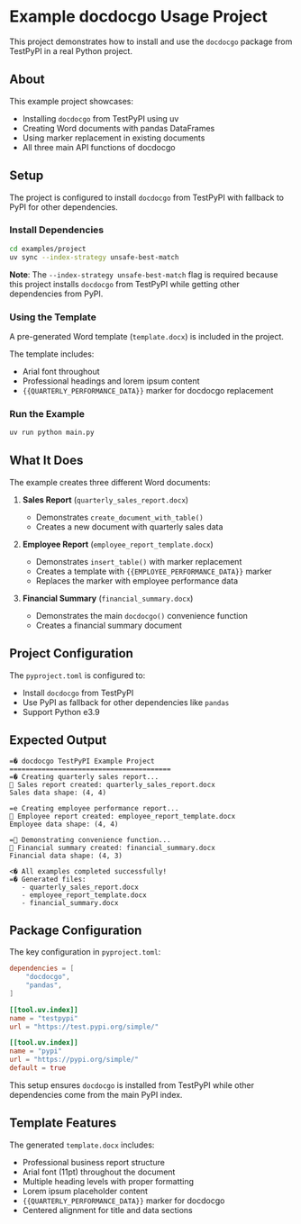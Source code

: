 # Example docdocgo Usage Project

This project demonstrates how to install and use the `docdocgo` package from TestPyPI in a real Python project.

## About

This example project showcases:

- Installing `docdocgo` from TestPyPI using uv
- Creating Word documents with pandas DataFrames
- Using marker replacement in existing documents
- All three main API functions of docdocgo

## Setup

The project is configured to install `docdocgo` from TestPyPI with fallback to PyPI for other dependencies.

### Install Dependencies

```bash
cd examples/project
uv sync --index-strategy unsafe-best-match
```

**Note**: The `--index-strategy unsafe-best-match` flag is required because this project installs `docdocgo` from TestPyPI while getting other dependencies from PyPI.

### Using the Template

A pre-generated Word template (`template.docx`) is included in the project.

The template includes:

- Arial font throughout
- Professional headings and lorem ipsum content
- `{{QUARTERLY_PERFORMANCE_DATA}}` marker for docdocgo replacement

### Run the Example

```bash
uv run python main.py
```

## What It Does

The example creates three different Word documents:

1. **Sales Report** (`quarterly_sales_report.docx`)
   - Demonstrates `create_document_with_table()`
   - Creates a new document with quarterly sales data

2. **Employee Report** (`employee_report_template.docx`)
   - Demonstrates `insert_table()` with marker replacement
   - Creates a template with `{{EMPLOYEE_PERFORMANCE_DATA}}` marker
   - Replaces the marker with employee performance data

3. **Financial Summary** (`financial_summary.docx`)
   - Demonstrates the main `docdocgo()` convenience function
   - Creates a financial summary document

## Project Configuration

The `pyproject.toml` is configured to:

- Install `docdocgo` from TestPyPI
- Use PyPI as fallback for other dependencies like `pandas`
- Support Python e3.9

## Expected Output

```
=� docdocgo TestPyPI Example Project
========================================
=� Creating quarterly sales report...
 Sales report created: quarterly_sales_report.docx
Sales data shape: (4, 4)

=e Creating employee performance report...
 Employee report created: employee_report_template.docx
Employee data shape: (4, 4)

= Demonstrating convenience function...
 Financial summary created: financial_summary.docx
Financial data shape: (4, 3)

<� All examples completed successfully!
=� Generated files:
   - quarterly_sales_report.docx
   - employee_report_template.docx
   - financial_summary.docx
```

## Package Configuration

The key configuration in `pyproject.toml`:

```toml
dependencies = [
    "docdocgo",
    "pandas",
]

[[tool.uv.index]]
name = "testpypi"
url = "https://test.pypi.org/simple/"

[[tool.uv.index]]
name = "pypi"
url = "https://pypi.org/simple/"
default = true
```

This setup ensures `docdocgo` is installed from TestPyPI while other dependencies come from the main PyPI index.

## Template Features

The generated `template.docx` includes:

- Professional business report structure
- Arial font (11pt) throughout the document
- Multiple heading levels with proper formatting
- Lorem ipsum placeholder content
- `{{QUARTERLY_PERFORMANCE_DATA}}` marker for docdocgo
- Centered alignment for title and data sections

